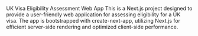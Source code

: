 UK Visa Eligibility Assessment Web App
This is a Next.js project designed to provide a user-friendly web application for assessing eligibility for a UK visa. The app is bootstrapped with create-next-app, utilizing Next.js for efficient server-side rendering and optimized client-side performance.
